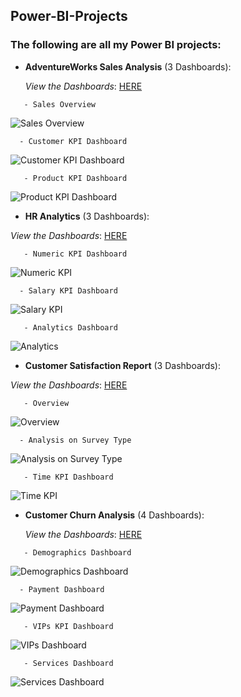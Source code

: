 ## Power-BI-Projects
### The following are all my Power BI projects:

- **AdventureWorks Sales Analysis** (3 Dashboards):

  *View the Dashboards*: [HERE](https://app.powerbi.com/groups/d6bcd25c-dd72-4f13-9883-203d87c14051/reports/c29af9e6-0285-4cc9-b53a-e187ad5000e6/ReportSection)
 ```
    - Sales Overview
 ```
 
 ![Sales Overview](https://user-images.githubusercontent.com/123111536/213874077-9efac2f1-437d-4d3f-b21e-541371aac9ff.jpg)
 
  ```
    - Customer KPI Dashboard
 ```
 
 ![Customer KPI Dashboard](https://user-images.githubusercontent.com/123111536/213874167-d21ae989-19b4-40f1-bbba-145f8170fcfa.jpg)

 ```
    - Product KPI Dashboard
 ```
 
 ![Product KPI Dashboard](https://user-images.githubusercontent.com/123111536/213874176-bb8cd340-dc2d-45ff-858f-b0c86e448257.jpg)
 
  - **HR Analytics** (3 Dashboards):

  *View the Dashboards*: [HERE](https://app.powerbi.com/view?r=eyJrIjoiM2UyMmRmNTktM2RmMS00ZTAxLThiMTEtY2YyNjBkYzgyZmYwIiwidCI6IjBjMjdlMDcwLTYxNTMtNDU3NS1hODQ3LWJiNzcxNWU0OWMwZiJ9)
 ```
    - Numeric KPI Dashboard
 ```
 
 ![Numeric KPI](https://user-images.githubusercontent.com/123111536/217763628-81f90cb1-3f91-4c08-8a2a-dac9dabf196a.jpg)
 
  ```
    - Salary KPI Dashboard
 ```
 
 ![Salary KPI](https://user-images.githubusercontent.com/123111536/217763751-56ecc8f8-c830-4305-8268-fd9fef07fb4f.jpg)

 ```
    - Analytics Dashboard
 ```
 
 ![Analytics](https://user-images.githubusercontent.com/123111536/217763857-3f8dbb17-a0fd-469a-8214-13cb79c01512.jpg)
 
 
   - **Customer Satisfaction Report** (3 Dashboards):

  *View the Dashboards*: [HERE](https://app.powerbi.com/view?r=eyJrIjoiZTUwZWU2YmQtYWRkYy00ODhjLTlhZGQtMzg1NWQ1MGQ2ODNmIiwidCI6IjBjMjdlMDcwLTYxNTMtNDU3NS1hODQ3LWJiNzcxNWU0OWMwZiJ9)
 ```
    - Overview
 ```
 
 ![Overview](https://user-images.githubusercontent.com/123111536/217770468-3121fc9e-fc46-4e2b-a270-f4479fc9209b.jpg)
 
  ```
    - Analysis on Survey Type
 ```
 
 ![Analysis on Survey Type](https://user-images.githubusercontent.com/123111536/217770561-015ab71d-5991-4226-ab56-d62ea397261d.jpg)

 ```
    - Time KPI Dashboard
 ```
 
 ![Time KPI](https://user-images.githubusercontent.com/123111536/217770661-4987544c-d2c5-43c0-9d29-b02d86a11aaf.jpg)


- **Customer Churn Analysis** (4 Dashboards):

  *View the Dashboards*: [HERE](https://app.powerbi.com/groups/d6bcd25c-dd72-4f13-9883-203d87c14051/reports/40b182f4-251a-44d5-a210-9422fc516856/ReportSection)
 ```
    - Demographics Dashboard
 ```
 
 ![Demographics Dashboard](https://user-images.githubusercontent.com/123111536/213874311-03d86f23-8402-42c3-a590-8eb74f0e12f5.jpg)
 
  ```
    - Payment Dashboard
 ```
 
 ![Payment Dashboard](https://user-images.githubusercontent.com/123111536/213874334-dd02ddb9-401e-4bef-9c4d-006c3d05d9a6.jpg)

 ```
    - VIPs KPI Dashboard
 ```
 
 ![VIPs Dashboard](https://user-images.githubusercontent.com/123111536/213874364-fd19f8fa-f698-462f-8872-6fea05d596dd.jpg)
 
 ```
    - Services Dashboard
 ```
 
 ![Services Dashboard](https://user-images.githubusercontent.com/123111536/213874387-9e96f995-43ed-4919-8067-4bac2dd9a294.jpg)
 
 

   
